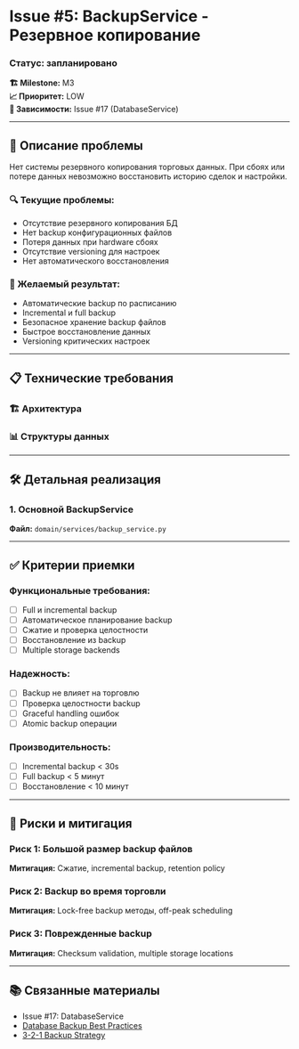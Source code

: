 # Issue #5: BackupService - Резервное копирование
### Статус: запланировано

**🏗️ Milestone:** M3  
**📈 Приоритет:** LOW  
**🔗 Зависимости:** Issue #17 (DatabaseService)

---

## 📝 Описание проблемы

Нет системы резервного копирования торговых данных. При сбоях или потере данных невозможно восстановить историю сделок и настройки.

### 🔍 Текущие проблемы:
- Отсутствие резервного копирования БД
- Нет backup конфигурационных файлов
- Потеря данных при hardware сбоях
- Отсутствие versioning для настроек
- Нет автоматического восстановления

### 🎯 Желаемый результат:
- Автоматические backup по расписанию
- Incremental и full backup
- Безопасное хранение backup файлов
- Быстрое восстановление данных
- Versioning критических настроек

---

## 📋 Технические требования

### 🏗️ Архитектура


### 📊 Структуры данных


---

## 🛠️ Детальная реализация

### 1. **Основной BackupService**

**Файл:** `domain/services/backup_service.py`


---

## ✅ Критерии приемки

### Функциональные требования:
- [ ] Full и incremental backup
- [ ] Автоматическое планирование backup
- [ ] Сжатие и проверка целостности
- [ ] Восстановление из backup
- [ ] Multiple storage backends

### Надежность:
- [ ] Backup не влияет на торговлю
- [ ] Проверка целостности backup
- [ ] Graceful handling ошибок
- [ ] Atomic backup операции

### Производительность:
- [ ] Incremental backup < 30s
- [ ] Full backup < 5 минут
- [ ] Восстановление < 10 минут

---

## 🚧 Риски и митигация

### Риск 1: Большой размер backup файлов
**Митигация:** Сжатие, incremental backup, retention policy

### Риск 2: Backup во время торговли
**Митигация:** Lock-free backup методы, off-peak scheduling

### Риск 3: Поврежденные backup
**Митигация:** Checksum validation, multiple storage locations

---

## 📚 Связанные материалы

- Issue #17: DatabaseService
- [Database Backup Best Practices](https://www.postgresql.org/docs/current/backup.html)
- [3-2-1 Backup Strategy](https://www.veeam.com/blog/321-backup-rule.html)
